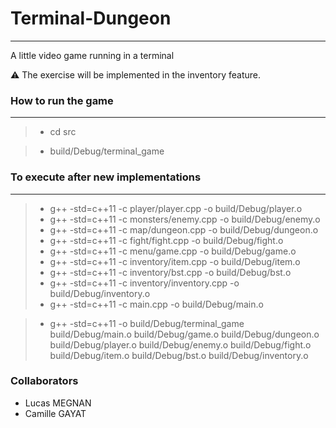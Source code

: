 # Terminal-Dungeon

---

A little video game running in a terminal

⚠️ The exercise will be implemented in the inventory feature.

### How to run the game

---

> - cd src

> - build/Debug/terminal_game

### To execute after new implementations

---

> - g++ -std=c++11 -c player/player.cpp -o build/Debug/player.o
> - g++ -std=c++11 -c monsters/enemy.cpp -o build/Debug/enemy.o
> - g++ -std=c++11 -c map/dungeon.cpp -o build/Debug/dungeon.o
> - g++ -std=c++11 -c fight/fight.cpp -o build/Debug/fight.o
> - g++ -std=c++11 -c menu/game.cpp -o build/Debug/game.o
> - g++ -std=c++11 -c inventory/item.cpp -o build/Debug/item.o
> - g++ -std=c++11 -c inventory/bst.cpp -o build/Debug/bst.o
> - g++ -std=c++11 -c inventory/inventory.cpp -o build/Debug/inventory.o
> - g++ -std=c++11 -c main.cpp -o build/Debug/main.o

> - g++ -std=c++11 -o build/Debug/terminal_game build/Debug/main.o build/Debug/game.o build/Debug/dungeon.o build/Debug/player.o build/Debug/enemy.o build/Debug/fight.o build/Debug/item.o build/Debug/bst.o build/Debug/inventory.o

### Collaborators

- Lucas MEGNAN
- Camille GAYAT